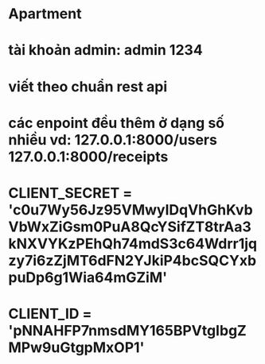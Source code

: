 # Apartment

# tài khoản admin: admin 1234

# viết theo chuẩn rest api

# các enpoint đều thêm ở dạng số nhiều vd: 127.0.0.1:8000/users  127.0.0.1:8000/receipts

# CLIENT_SECRET = 'c0u7Wy56Jz95VMwyIDqVhGhKvbVbWxZiGsm0PuA8QcYSifZT8trAa3kNXVYKzPEhQh74mdS3c64Wdrr1jqzy7i6zZjMT6dFN2YJkiP4bcSQCYxbpuDp6g1Wia64mGZiM'
# CLIENT_ID = 'pNNAHFP7nmsdMY165BPVtgIbgZMPw9uGtgpMxOP1'